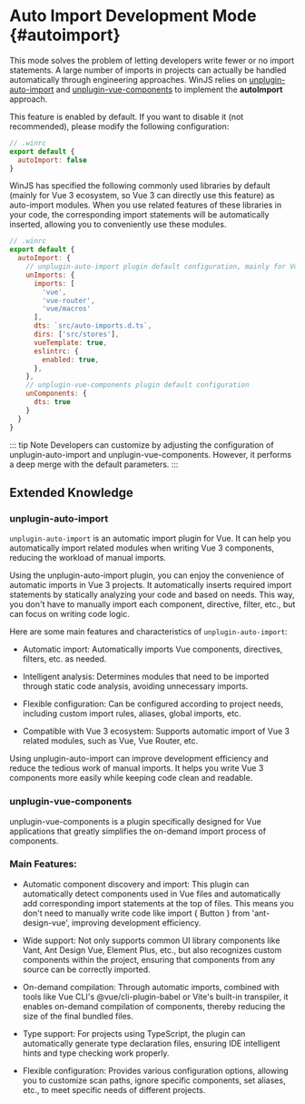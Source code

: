 # Auto Import Development Mode {#autoimport}

This mode solves the problem of letting developers write fewer or no import statements. A large number of imports in projects can actually be handled automatically through engineering approaches. WinJS relies on [unplugin-auto-import](https://github.com/unplugin/unplugin-auto-import) and [unplugin-vue-components](https://github.com/unplugin/unplugin-vue-components) to implement the **autoImport** approach.

This feature is enabled by default. If you want to disable it (not recommended), please modify the following configuration:

```js
// .winrc
export default {
  autoImport: false
}
```

WinJS has specified the following commonly used libraries by default (mainly for Vue 3 ecosystem, so Vue 3 can directly use this feature) as auto-import modules. When you use related features of these libraries in your code, the corresponding import statements will be automatically inserted, allowing you to conveniently use these modules.

```js
// .winrc
export default {
  autoImport: {
    // unplugin-auto-import plugin default configuration, mainly for Vue3, Vue2 has no configuration, set to {}
    unImports: {
      imports: [
        'vue',
        'vue-router',
        'vue/macros'
      ],
      dts: `src/auto-imports.d.ts`,
      dirs: ['src/stores'],
      vueTemplate: true,
      eslintrc: {
        enabled: true,
      },
    },
    // unplugin-vue-components plugin default configuration
    unComponents: {
      dts: true
    }
  }
}
```
 
::: tip Note
Developers can customize by adjusting the configuration of unplugin-auto-import and unplugin-vue-components. However, it performs a deep merge with the default parameters.
:::
        
## Extended Knowledge

### unplugin-auto-import
`unplugin-auto-import` is an automatic import plugin for Vue. It can help you automatically import related modules when writing Vue 3 components, reducing the workload of manual imports.

Using the unplugin-auto-import plugin, you can enjoy the convenience of automatic imports in Vue 3 projects. It automatically inserts required import statements by statically analyzing your code and based on needs. This way, you don't have to manually import each component, directive, filter, etc., but can focus on writing code logic.

Here are some main features and characteristics of `unplugin-auto-import`:

- Automatic import: Automatically imports Vue components, directives, filters, etc. as needed.

- Intelligent analysis: Determines modules that need to be imported through static code analysis, avoiding unnecessary imports.

- Flexible configuration: Can be configured according to project needs, including custom import rules, aliases, global imports, etc.

- Compatible with Vue 3 ecosystem: Supports automatic import of Vue 3 related modules, such as Vue, Vue Router, etc.

Using unplugin-auto-import can improve development efficiency and reduce the tedious work of manual imports. It helps you write Vue 3 components more easily while keeping code clean and readable.
              
### unplugin-vue-components

unplugin-vue-components is a plugin specifically designed for Vue applications that greatly simplifies the on-demand import process of components.

### Main Features:
- Automatic component discovery and import: This plugin can automatically detect components used in Vue files and automatically add corresponding import statements at the top of files. This means you don't need to manually write code like import { Button } from 'ant-design-vue', improving development efficiency.

- Wide support: Not only supports common UI library components like Vant, Ant Design Vue, Element Plus, etc., but also recognizes custom components within the project, ensuring that components from any source can be correctly imported.

- On-demand compilation: Through automatic imports, combined with tools like Vue CLI's @vue/cli-plugin-babel or Vite's built-in transpiler, it enables on-demand compilation of components, thereby reducing the size of the final bundled files.

- Type support: For projects using TypeScript, the plugin can automatically generate type declaration files, ensuring IDE intelligent hints and type checking work properly.

- Flexible configuration: Provides various configuration options, allowing you to customize scan paths, ignore specific components, set aliases, etc., to meet specific needs of different projects.
